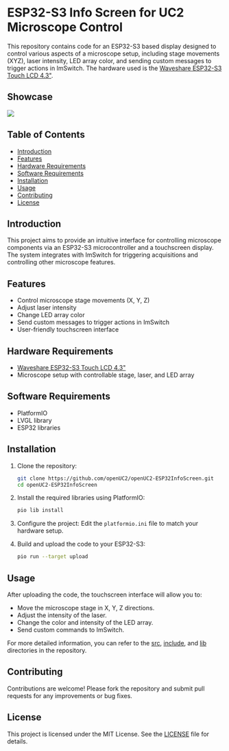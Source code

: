 # ESP32-S3 Info Screen for UC2 Microscope Control

This repository contains code for an ESP32-S3 based display designed to control various aspects of a microscope setup, including stage movements (XYZ), laser intensity, LED array color, and sending custom messages to trigger actions in ImSwitch. The hardware used is the [Waveshare ESP32-S3 Touch LCD 4.3"](https://www.waveshare.com/esp32-s3-touch-lcd-4.3.htm).

## Showcase 

![](./IMAGES/ESP32Info.jpg)

## Table of Contents
- [Introduction](#introduction)
- [Features](#features)
- [Hardware Requirements](#hardware-requirements)
- [Software Requirements](#software-requirements)
- [Installation](#installation)
- [Usage](#usage)
- [Contributing](#contributing)
- [License](#license)

## Introduction

This project aims to provide an intuitive interface for controlling microscope components via an ESP32-S3 microcontroller and a touchscreen display. The system integrates with ImSwitch for triggering acquisitions and controlling other microscope features.

## Features

- Control microscope stage movements (X, Y, Z)
- Adjust laser intensity
- Change LED array color
- Send custom messages to trigger actions in ImSwitch
- User-friendly touchscreen interface

## Hardware Requirements

- [Waveshare ESP32-S3 Touch LCD 4.3"](https://www.waveshare.com/esp32-s3-touch-lcd-4.3.htm)
- Microscope setup with controllable stage, laser, and LED array

## Software Requirements

- PlatformIO
- LVGL library
- ESP32 libraries

## Installation

1. Clone the repository:
   ```bash
   git clone https://github.com/openUC2/openUC2-ESP32InfoScreen.git
   cd openUC2-ESP32InfoScreen
   ```

2. Install the required libraries using PlatformIO:
   ```bash
   pio lib install
   ```

3. Configure the project:
   Edit the `platformio.ini` file to match your hardware setup.

4. Build and upload the code to your ESP32-S3:
   ```bash
   pio run --target upload
   ```

## Usage

After uploading the code, the touchscreen interface will allow you to:
- Move the microscope stage in X, Y, Z directions.
- Adjust the intensity of the laser.
- Change the color and intensity of the LED array.
- Send custom commands to ImSwitch.

For more detailed information, you can refer to the [src](https://github.com/openUC2/openUC2-ESP32InfoScreen/tree/main/src), [include](https://github.com/openUC2/openUC2-ESP32InfoScreen/tree/main/include), and [lib](https://github.com/openUC2/openUC2-ESP32InfoScreen/tree/main/lib) directories in the repository.

## Contributing

Contributions are welcome! Please fork the repository and submit pull requests for any improvements or bug fixes.

## License

This project is licensed under the MIT License. See the [LICENSE](LICENSE) file for details.

